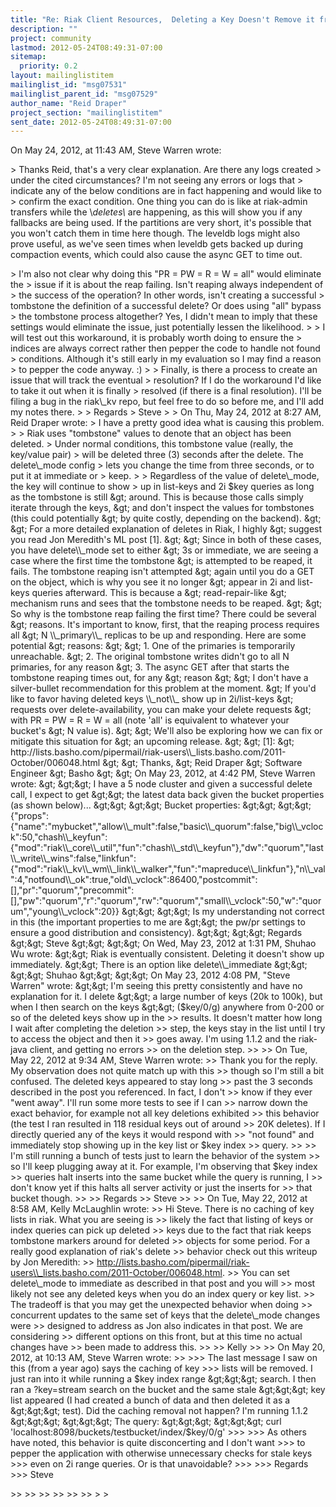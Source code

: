 ```yaml
---
title: "Re: Riak Client Resources,	Deleting a Key Doesn't Remove it from bucket.keys"
description: ""
project: community
lastmod: 2012-05-24T08:49:31-07:00
sitemap:
  priority: 0.2
layout: mailinglistitem
mailinglist_id: "msg07531"
mailinglist_parent_id: "msg07529"
author_name: "Reid Draper"
project_section: "mailinglistitem"
sent_date: 2012-05-24T08:49:31-07:00
---
```


On May 24, 2012, at 11:43 AM, Steve Warren wrote:

&gt; Thanks Reid, that's a very clear explanation. Are there any logs created 
&gt; under the cited circumstances? I'm not seeing any errors or logs that 
&gt; indicate any of the below conditions are in fact happening and would like to 
&gt; confirm the exact condition.
One thing you can do is like at riak-admin transfers while the \\_deletes\\_ are 
happening, as this will show you if any fallbacks are being used. If the 
partitions are very short, it's possible
that you won't catch them in time here though. The leveldb logs might also 
prove useful, as we've seen times when leveldb gets backed up during compaction 
events, which could also cause the async GET to time out.

&gt; I'm also not clear why doing this "PR = PW = R = W = all" would eliminate the 
&gt; issue if it is about the reap failing. Isn't reaping always independent of 
&gt; the success of the operation? In other words, isn't creating a successful 
&gt; tombstone the definition of a successful delete? Or does using "all" bypass 
&gt; the tombstone process altogether?
Yes, I didn't mean to imply that these settings would eliminate the issue, just 
potentially lessen the likelihood.
&gt; 
&gt; I will test out this workaround, it is probably worth doing to ensure the 
&gt; indices are always correct rather then pepper the code to handle not found 
&gt; conditions. Although it's still early in my evaluation so I may find a reason 
&gt; to pepper the code anyway. :)
&gt; 
&gt; Finally, is there a process to create an issue that will track the eventual 
&gt; resolution? If I do the workaround I'd like to take it out when it is finally 
&gt; resolved (if there is a final resolution).
I'll be filing a bug in the riak\\_kv repo, but feel free to do so before me, and 
I'll add my notes there.
&gt; 
&gt; Regards
&gt; Steve
&gt; 
&gt; On Thu, May 24, 2012 at 8:27 AM, Reid Draper  wrote:
&gt; I have a pretty good idea what is causing this problem.
&gt; 
&gt; Riak uses "tombstone" values to denote that an object has been deleted.
&gt; Under normal conditions, this tombstone value (really, the key/value pair)
&gt; will be deleted three (3) seconds after the delete. The delete\\_mode config
&gt; lets you change the time from three seconds, or to put it at immediate or
&gt; keep.
&gt; 
&gt; Regardless of the value of delete\\_mode, the key will continue to show
&gt; up in list-keys and 2i $key queries as long as the tombstone is still
&gt; around. This is because those calls simply iterate through the keys,
&gt; and don't inspect the values for tombstones (this could potentially
&gt; by quite costly, depending on the backend). 
&gt; 
&gt; For a more detailed explanation of deletes in Riak, I highly
&gt; suggest you read Jon Meredith's ML post [1].
&gt; 
&gt; Since in both of these cases, you have delete\\_mode set to either
&gt; 3s or immediate, we are seeing a case where the first time the tombstone
&gt; is attempted to be reaped, it fails. The tombstone reaping isn't attempted
&gt; again until you do a GET on the object, which is why you see it no longer
&gt; appear in 2i and list-keys queries afterward. This is because a 
&gt; read-repair-like
&gt; mechanism runs and sees that the tombstone needs to be reaped.
&gt; 
&gt; So why is the tombstone reap failing the first time? There could be several
&gt; reasons. It's important to know, first, that the reaping process requires all
&gt; N \\_primary\\_ replicas to be up and responding. Here are some potential
&gt; reasons:
&gt; 
&gt; 1. One of the primaries is temporarily unreachable.
&gt; 2. The original tombstone writes didn't go to all N primaries, for any reason
&gt; 3. The async GET after that starts the tombstone reaping times out, for any 
&gt; reason
&gt; 
&gt; I don't have a silver-bullet recommendation for this problem at the moment.
&gt; If you'd like to favor having deleted keys \\_not\\_ show up in 2i/list-keys
&gt; requests over delete-availability, you can make your delete requests
&gt; with PR = PW = R = W = all (note 'all' is equivalent to whatever your bucket's
&gt; N value is).
&gt; 
&gt; We'll also be exploring how we can fix or mitigate this situation for
&gt; an upcoming release.
&gt; 
&gt; [1]: 
&gt; http://lists.basho.com/pipermail/riak-users\\_lists.basho.com/2011-October/006048.html
&gt; 
&gt; Thanks,
&gt; Reid Draper
&gt; Software Engineer
&gt; Basho
&gt; 
&gt; On May 23, 2012, at 4:42 PM, Steve Warren wrote:
&gt; 
&gt;&gt; I have a 5 node cluster and given a successful delete call, I expect to get 
&gt;&gt; the latest data back given the bucket properties (as shown below)...
&gt;&gt; 
&gt;&gt; Bucket properties:
&gt;&gt; 
&gt;&gt; {"props":{"name":"mybucket","allow\\_mult":false,"basic\\_quorum":false,"big\\_vclock":50,"chash\\_keyfun":{"mod":"riak\\_core\\_util","fun":"chash\\_std\\_keyfun"},"dw":"quorum","last\\_write\\_wins":false,"linkfun":{"mod":"riak\\_kv\\_wm\\_link\\_walker","fun":"mapreduce\\_linkfun"},"n\\_val":4,"notfound\\_ok":true,"old\\_vclock":86400,"postcommit":[],"pr":"quorum","precommit":[],"pw":"quorum","r":"quorum","rw":"quorum","small\\_vclock":50,"w":"quorum","young\\_vclock":20}}
&gt;&gt; 
&gt;&gt; Is my understanding not correct in this (the important properties to me are 
&gt;&gt; the pw/pr settings to ensure a good distribution and consistency).
&gt;&gt; 
&gt;&gt; Regards
&gt;&gt; Steve
&gt;&gt; 
&gt;&gt; On Wed, May 23, 2012 at 1:31 PM, Shuhao Wu  wrote:
&gt;&gt; Riak is eventually consistent. Deleting it doesn't show up immediately. 
&gt;&gt; There is an option like delete\\_immediate
&gt;&gt; 
&gt;&gt; Shuhao
&gt;&gt; 
&gt;&gt; On May 23, 2012 4:08 PM, "Steve Warren"  wrote:
&gt;&gt; I'm seeing this pretty consistently and have no explanation for it. I delete 
&gt;&gt; a large number of keys (20k to 100k), but when I then search on the keys 
&gt;&gt; ($key/0/g) anywhere from 0-200 or so of the deleted keys show up in the 
&gt;&gt; results. It doesn't matter how long I wait after completing the deletion 
&gt;&gt; step, the keys stay in the list until I try to access the object and then it 
&gt;&gt; goes away. I'm using 1.1.2 and the riak-java client, and getting no errors 
&gt;&gt; on the deletion step.
&gt;&gt; 
&gt;&gt; On Tue, May 22, 2012 at 9:34 AM, Steve Warren  wrote:
&gt;&gt; Thank you for the reply. My observation does not quite match up with this 
&gt;&gt; though so I'm still a bit confused. The deleted keys appeared to stay long 
&gt;&gt; past the 3 seconds described in the post you referenced. In fact, I don't 
&gt;&gt; know if they ever "went away". I'll run some more tests to see if I can 
&gt;&gt; narrow down the exact behavior, for example not all key deletions exhibited 
&gt;&gt; this behavior (the test I ran resulted in 118 residual keys out of around 
&gt;&gt; 20K deletes). If I directly queried any of the keys it would respond with 
&gt;&gt; "not found" and immediately stop showing up in the key list or $key index 
&gt;&gt; query.
&gt;&gt; 
&gt;&gt; I'm still running a bunch of tests just to learn the behavior of the system 
&gt;&gt; so I'll keep plugging away at it. For example, I'm observing that $key index 
&gt;&gt; queries halt inserts into the same bucket while the query is running, I 
&gt;&gt; don't know yet if this halts all server activity or just the inserts for 
&gt;&gt; that bucket though.
&gt;&gt; 
&gt;&gt; Regards
&gt;&gt; Steve
&gt;&gt; 
&gt;&gt; On Tue, May 22, 2012 at 8:58 AM, Kelly McLaughlin  wrote:
&gt;&gt; Hi Steve. There is no caching of key lists in riak. What you are seeing is 
&gt;&gt; likely the fact that listing of keys or index queries can pick up deleted 
&gt;&gt; keys due to the fact that riak keeps tombstone markers around for deleted 
&gt;&gt; objects for some period. For a really good explanation of riak's delete 
&gt;&gt; behavior check out this writeup by Jon Meredith: 
&gt;&gt; http://lists.basho.com/pipermail/riak-users\\_lists.basho.com/2011-October/006048.html.
&gt;&gt; You can set delete\\_mode to immediate as described in that post and you will 
&gt;&gt; most likely not see any deleted keys when you do an index query or key list. 
&gt;&gt; The tradeoff is that you may get the unexpected behavior when doing 
&gt;&gt; concurrent updates to the same set of keys that the delete\\_mode changes were 
&gt;&gt; designed to address as Jon also indicates in that post. We are considering 
&gt;&gt; different options on this front, but at this time no actual changes have 
&gt;&gt; been made to address this. 
&gt;&gt; 
&gt;&gt; Kelly
&gt;&gt; 
&gt;&gt; On May 20, 2012, at 10:13 AM, Steve Warren wrote:
&gt;&gt; 
&gt;&gt;&gt; The last message I saw on this (from a year ago) says the caching of key 
&gt;&gt;&gt; lists will be removed. I just ran into it while running a $key index range 
&gt;&gt;&gt; search. I then ran a ?key=stream search on the bucket and the same stale 
&gt;&gt;&gt; key list appeared (I had created a bunch of data and then deleted it as a 
&gt;&gt;&gt; test). Did the caching removal not happen? I'm running 1.1.2
&gt;&gt;&gt; 
&gt;&gt;&gt; The query:
&gt;&gt;&gt; 
&gt;&gt;&gt; curl 'localhost:8098/buckets/testbucket/index/$key/0/g'
&gt;&gt;&gt; 
&gt;&gt;&gt; As others have noted, this behavior is quite disconcerting and I don't want 
&gt;&gt;&gt; to pepper the application with otherwise unnecessary checks for stale keys 
&gt;&gt;&gt; even on 2i range queries. Or is that unavoidable?
&gt;&gt;&gt; 
&gt;&gt;&gt; Regards
&gt;&gt;&gt; Steve

&gt;&gt; 
&gt;&gt; 
&gt;&gt; 
&gt;&gt; 
&gt;&gt; 
&gt;&gt; 
&gt; 
&gt; 

